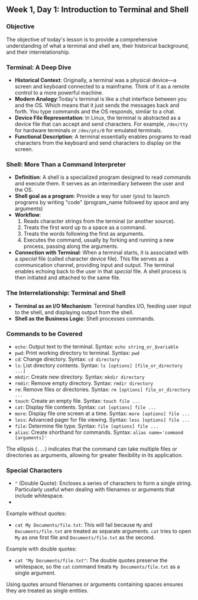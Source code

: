 ## Week 1, Day 1: Introduction to Terminal and Shell

### Objective
The objective of today's lesson is to provide a comprehensive understanding of what a terminal and shell are, their historical background, and their interrelationship. 

### Terminal: A Deep Dive
- **Historical Context**: Originally, a terminal was a physical device—a screen and keyboard connected to a mainframe. Think of it as a remote control to a more powerful machine.
- **Modern Analogy**:Today's terminal is like a chat interface between you and the OS. Which means that it just sends the messages back and forth. You type commands and the OS responds, similar to a chat.
- **Device File Representation**: In Linux, the terminal is abstracted as a device file that can accept and send characters. For example, `/dev/tty` for hardware terminals or `/dev/pts/0` for emulated terminals.
- **Functional Description**: A terminal essentially enables programs to read characters from the keyboard and send characters to display on the screen.

### Shell: More Than a Command Interpreter
- **Definition**: A shell is a specialized program designed to read commands and execute them. It serves as an intermediary between the user and the OS.
- **Shell goal as a program**: Provide a way for user (you) to launch programs by writing "code" (program_name followed by space and any arguments)
- **Workflow**: 
  1. Reads character strings from the terminal (or another source).
  2. Treats the first word up to a space as a command.
  3. Treats the words following the first as arguments.
  4. Executes the command, usually by forking and running a new process, passing along the arguments.
- **Connection with Terminal**: When a terminal starts, it is associated with a *special* file (called character device file).
This file serves as a communication channel, providing input and output. The terminal enables echoing back 
to the user in that *special* file. A shell process is then initiated and attached to the same file.

### The Interrelationship: Terminal and Shell
- **Terminal as an I/O Mechanism**: Terminal handles I/O, feeding user input to the shell, and displaying output from the shell.
- **Shell as the Business Logic**: Shell processes commands.

### Commands to be Covered

- `echo`: Output text to the terminal. Syntax: `echo string_or_$variable`
- `pwd`: Print working directory to terminal. Syntax: `pwd`
- `cd`: Change directory. Syntax: `cd directory`
- `ls`: List directory contents. Syntax: `ls [options] [file_or_directory ...]`
- `mkdir`: Create new directory. Syntax: `mkdir directory`
- `rmdir`: Remove empty directory. Syntax: `rmdir directory`
- `rm`: Remove files or directories. Syntax: `rm [options] file_or_directory ...`
- `touch`: Create an empty file. Syntax: `touch file ...`
- `cat`: Display file contents. Syntax: `cat [options] file ...`
- `more`: Display file one screen at a time. Syntax: `more [options] file ...`
- `less`: Advanced pager for file viewing. Syntax: `less [options] file ...`
- `file`: Determine file type. Syntax: `file [options] file ...`
- `alias`: Create shorthand for commands. Syntax: `alias name='command [arguments]'`

The ellipsis (`...`) indicates that the command can take multiple files or directories as arguments, allowing for greater flexibility in its application.

### Special Characters

- `"` (Double Quote): Encloses a series of characters to form a single string. Particularly useful when dealing with filenames or arguments that include whitespace.
- 
Example without quotes:
  - `cat My Documents/file.txt`: This will fail because `My` and `Documents/file.txt` are treated as separate arguments. `cat` tries to open `My` as one first file and `Documents/file.txt` as the second.

Example with double quotes:
  - `cat "My Documents/file.txt"`: The double quotes preserve the whitespace, so the `cat` command treats `My Documents/file.txt` as a single argument.

Using quotes around filenames or arguments containing spaces ensures they are treated as single entities.
